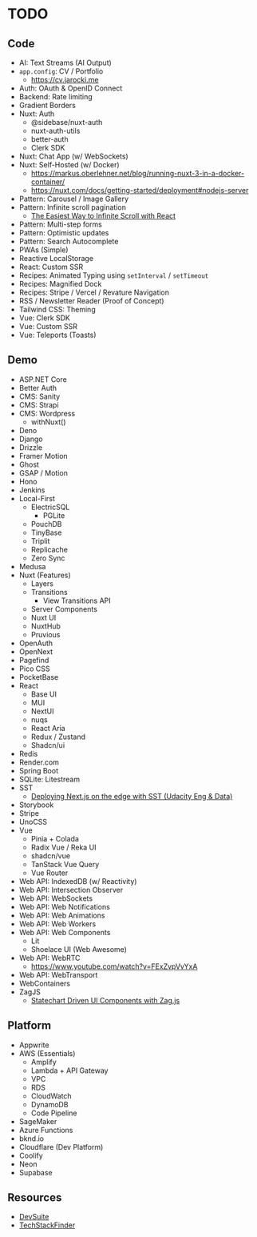 # TODO

## Code

- AI: Text Streams (AI Output)
- `app.config`: CV / Portfolio
  - https://cv.jarocki.me
- Auth: OAuth & OpenID Connect
- Backend: Rate limiting
- Gradient Borders
- Nuxt: Auth
  - @sidebase/nuxt-auth
  - nuxt-auth-utils
  - better-auth
  - Clerk SDK
- Nuxt: Chat App (w/ WebSockets)
- Nuxt: Self-Hosted (w/ Docker)
  - https://markus.oberlehner.net/blog/running-nuxt-3-in-a-docker-container/
  - https://nuxt.com/docs/getting-started/deployment#nodejs-server
- Pattern: Carousel / Image Gallery
- Pattern: Infinite scroll pagination
  - [The Easiest Way to Infinite Scroll with React](https://www.youtube.com/watch?v=nR85ayDEVBc)
- Pattern: Multi-step forms
- Pattern: Optimistic updates
- Pattern: Search Autocomplete
- PWAs (Simple)
- Reactive LocalStorage
- React: Custom SSR
- Recipes: Animated Typing using `setInterval` / `setTimeout`
- Recipes: Magnified Dock
- Recipes: Stripe / Vercel / Revature Navigation
- RSS / Newsletter Reader (Proof of Concept)
- Tailwind CSS: Theming
- Vue: Clerk SDK
- Vue: Custom SSR
- Vue: Teleports (Toasts)

## Demo

- ASP.NET Core
- Better Auth
- CMS: Sanity
- CMS: Strapi
- CMS: Wordpress
  - withNuxt()
- Deno
- Django
- Drizzle
- Framer Motion
- Ghost
- GSAP / Motion
- Hono
- Jenkins
- Local-First
  - ElectricSQL
    - PGLite
  - PouchDB
  - TinyBase
  - Triplit
  - Replicache
  - Zero Sync
- Medusa
- Nuxt (Features)
  - Layers
  - Transitions
      - View Transitions API
  - Server Components
  - Nuxt UI
  - NuxtHub
  - Pruvious
- OpenAuth
- OpenNext
- Pagefind
- Pico CSS
- PocketBase
- React
  - Base UI
  - MUI
  - NextUI
  - nuqs
  - React Aria
  - Redux / Zustand
  - Shadcn/ui
- Redis
- Render.com
- Spring Boot
- SQLite: Litestream
- SST
  - [Deploying Next.js on the edge with SST (Udacity Eng & Data)](https://engineering.udacity.com/deploying-next-js-on-the-edge-with-sst-is-sst-the-game-changer-its-claimed-to-be-1f05a0abc27c)
- Storybook
- Stripe
- UnoCSS
- Vue
  - Pinia + Colada
  - Radix Vue / Reka UI
  - shadcn/vue
  - TanStack Vue Query
  - Vue Router
- Web API: IndexedDB (w/ Reactivity)
- Web API: Intersection Observer
- Web API: WebSockets
- Web API: Web Notifications
- Web API: Web Animations
- Web API: Web Workers
- Web API: Web Components
  - Lit
  - Shoelace UI (Web Awesome)
- Web API: WebRTC
  - https://www.youtube.com/watch?v=FExZvpVvYxA
- Web API: WebTransport
- WebContainers
- ZagJS
  - [Statechart Driven UI Components with Zag.js](https://egghead.io/courses/statechart-driven-ui-components-with-zag-js-53f85394)

## Platform

- Appwrite
- AWS (Essentials)
  - Amplify
  - Lambda + API Gateway
  - VPC
  - RDS
  - CloudWatch
  - DynamoDB
  - Code Pipeline
-   SageMaker
- Azure Functions
- bknd.io
- Cloudflare (Dev Platform)
- Coolify
- Neon
- Supabase

## Resources

- [DevSuite](https://devsuite.co/)
- [TechStackFinder](https://techstackfinder.com/browse/web)
